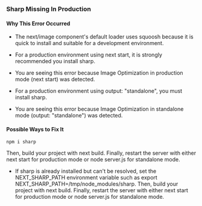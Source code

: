 <!-- @format -->

### Sharp Missing In Production

#### Why This Error Occurred

- The next/image component's default loader uses squoosh because it is quick to install and suitable for a development environment.

- For a production environment using next start, it is strongly recommended you install sharp.

- You are seeing this error because Image Optimization in production mode (next start) was detected.

- For a production environment using output: "standalone", you must install sharp.
- You are seeing this error because Image Optimization in standalone mode (output: "standalone") was detected.

#### Possible Ways to Fix It

```
npm i sharp
```

Then, build your project with next build. Finally, restart the server with either next start for production mode or node server.js for standalone mode.

- If sharp is already installed but can't be resolved, set the NEXT_SHARP_PATH environment variable such as export NEXT_SHARP_PATH=/tmp/node_modules/sharp. Then, build your project with next build. Finally, restart the server with either next start for production mode or node server.js for standalone mode.
